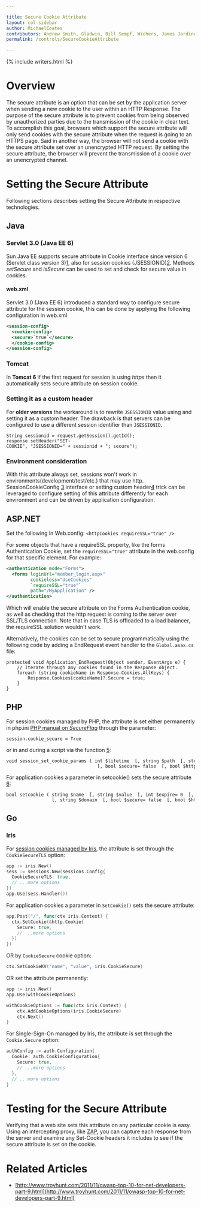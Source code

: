 ```yaml
---

title: Secure Cookie Attribute
layout: col-sidebar
author: MichaelCoates
contributors: Andrew Smith, Gladwin, Bill Sempf, Wichers, James Jardine, Zerosum0x0, Paco, Dan Wallis, Nawwar, kingthorin, Grant Ongers
permalink: /controls/SecureCookieAttribute

---
```


{% include writers.html %}

# Overview

The secure attribute is an option that can be set by the application server
when sending a new cookie to the user within an HTTP Response. The
purpose of the secure attribute is to prevent cookies from being observed by
unauthorized parties due to the transmission of the cookie in clear
text.
To accomplish this goal, browsers which support the secure attribute will
only send cookies with the secure attribute when the request is going to an
HTTPS page. Said in another way, the browser will not send a cookie with
the secure attribute set over an unencrypted HTTP request.
By setting the secure attribute, the browser will prevent the transmission of
a cookie over an unencrypted channel.

# Setting the Secure Attribute

Following sections describes setting the Secure Attribute in respective
technologies.

## Java

### Servlet 3.0 (Java EE 6)

Sun Java EE supports secure attribute in Cookie interface since version 6
(Servlet class version
3)[1](http://java.sun.com/javaee/6/docs/api/javax/servlet/http/Cookie.html#setSecure%28boolean%29),
also for session cookies
(JSESSIONID)[2](http://java.sun.com/javaee/6/docs/api/javax/servlet/SessionCookieConfig.html#setSecure%28boolean%29).
Methods *setSecure* and *isSecure* can be used to set and check for
secure value in cookies.

#### web.xml

Servlet 3.0 (Java EE 6) introduced a standard way to configure secure
attribute for the session cookie, this can be done by applying the
following configuration in web.xml

```xml
<session-config>
  <cookie-config>
  <secure>`true`</secure>
  </cookie-config>
</session-config>
```

### Tomcat

In **Tomcat 6** if the first request for session is using *https* then
it automatically sets secure attribute on session cookie.

### Setting it as a custom header

For **older versions** the workaround is to rewrite `JSESSIONID` value
using and setting it as a custom header. The drawback is that servers
can be configured to use a different session identifier than `JSESSIONID`.

`String sessionid = request.getSession().getId();`
`response.setHeader("SET-COOKIE", "JSESSIONID=" + sessionid + "; secure");`

### Environment consideration

With this attribute always set, sessions won't work in
environments(development/test/etc.) that may use http.
SessionCookieConfig
[3](http://java.sun.com/javaee/6/docs/api/javax/servlet/SessionCookieConfig.html#setSecure%28boolean%29)
interface or setting custom
header[4](https://www.owasp.org/index.php/SecureFlag#Setting_it_as_a_custom_header)
trick can be leveraged to configure setting of this attribute differently for
each environment and can be driven by application configuration.

## ASP.NET

Set the following in Web.config: `<httpCookies requireSSL="true" />`

For some objects that have a requireSSL property, like the forms
Authentication Cookie, set the `requireSSL="true"` attribute in the web.config
for that specific element. For example: 

```xml
<authentication mode="Forms">
  <forms loginUrl="member_login.aspx"
         cookieless="UseCookies"
         `requireSSL="true"`
         path="/MyApplication" />
</authentication>
```

Which will enable the secure attribute on the Forms Authentication cookie, as well as checking that the http request is coming to the server over SSL/TLS connection. Note that in case TLS is offloaded to a load balancer, the requireSSL solution wouldn't work.
 
Alternatively, the cookies can be set to secure programmatically using the following code by adding a EndRequest event handler to the `Global.asax.cs` file:

```
protected void Application_EndRequest(Object sender, EventArgs e) {
    // Iterate through any cookies found in the Response object.
    foreach (string cookieName in Response.Cookies.AllKeys) {
        Response.Cookies[cookieName]?.Secure = true;
    }
} 
```

## PHP

For session cookies managed by PHP, the attribute is set either permanently
in php.ini [PHP manual on
*SecureFlag*](http://php.net/manual/en/session.configuration.php#ini.session.cookie-secure)
through the parameter:

`session.cookie_secure = True`

or in and during a script via the function
[5](http://pl.php.net/manual/en/function.session-set-cookie-params.php):

```
void session_set_cookie_params ( int $lifetime  [, string $path  [, string $domain  
                                  [, bool $secure= false  [, bool $httponly= false  ]]]] )
```

For application cookies a parameter in setcookie() sets the secure attribute
[6](http://pl.php.net/setcookie):

```
bool setcookie ( string $name  [, string $value  [, int $expire= 0  [, string $path  
                 [, string $domain  [, bool $secure= false  [, bool $httponly= false  ]]]]]] )
```

## Go

### Iris

For [session cookies managed by Iris](https://docs.iris-go.com/iris/security/security-sessions-cookies), the attribute is set through the `CookieSecureTLS` option:

```go
app := iris.New()
sess := sessions.New(sessions.Config{
  CookieSecureTLS: true,
  // ...more options
})
app.Use(sess.Handler())
```

For application cookies a parameter in `SetCookie()` sets the secure attribute:

```go
app.Post("/", func(ctx iris.Context) {
  ctx.SetCookie(&http.Cookie{
    Secure: true,
    // ...more options
  })
})
```

OR by `CookieSecure` cookie option:

```go
ctx.SetCookieKV("name", "value", iris.CookieSecure)
```

OR set the attribute permanently:

```go
app := iris.New()
app.Use(withCookieOptions)

withCookieOptions := func(ctx iris.Context) {
	ctx.AddCookieOptions(iris.CookieSecure)
	ctx.Next()
}
```

For Single-Sign-On managed by Iris, the attribute is set through the `Cookie.Secure` option:

```go
authConfig := auth.Configuration{
  Cookie: auth.CookieConfiguration{
    Secure: true,
    // ...more options
  },
  // ...more options
}
```

# Testing for the Secure Attribute

Verifying that a web site sets this attribute on any particular cookie is
easy. Using an intercepting proxy, like [ZAP](https://www.zaproxy.org), you can
capture each response from the server and examine any Set-Cookie headers
it includes to see if the secure attribute is set on the cookie.

# Related Articles

- [http://www.troyhunt.com/2011/11/owasp-top-10-for-net-developers-part-9.html](http://www.troyhunt.com/2011/11/owasp-top-10-for-net-developers-part-9.html)
